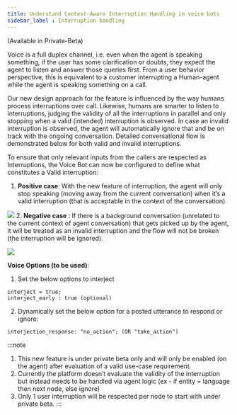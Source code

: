```yaml
---
title: Understand Context-Aware Interruption Handling in voice bots 
sidebar_label : Interruption handling
---
```



(Available in Private-Beta)

Voice is a full duplex channel, i.e. even when the agent is speaking something, if the user has some clarification or doubts, they expect the agent to listen and answer those queries first. From a user behavior perspective, this is equivalent to a customer interrupting a Human-agent while the agent is speaking something on a call.

Our new design approach for the feature is influenced by the way humans process interruptions over call. Likewise, humans are smarter to listen to interruptions, judging the validity of all the interruptions in parallel and only stopping when a valid (intended) interruption is observed. In case an invalid interruption is observed, the agent will automatically ignore that and be on track with the ongoing conversation. Detailed conversational flow is demonstrated below for both valid and invalid interruptions.

To ensure that only relevant inputs from the callers are respected as Interruptions, the Voice Bot can now be configured to define what constitutes a Valid interruption:
1. **Positive case**: With the new feature of interruption, the agent will only stop speaking (moving away from the current conversation) when it’s a valid interruption (that is acceptable in the context of the conversation).

**![](https://lh5.googleusercontent.com/3tl6o_3FlCe8bcyp-OAvwf-c5wQ5SVN4JKBVXXSbatfrZ4P5yT07FsonlVFDxBySpqJhH4-BUi-uChd6X9LZowvrgdcYMa_1jHVWhqcQonPgu1fmvJq0s84z4KHLBBfd1D0Y3oQIjiwWIcPRo4t6CiI)**
2. **Negative case** : If there is a background conversation (unrelated to the current context of agent conversation) that gets picked up by the agent, it will be treated as an invalid interruption and the flow will not be broken (the interruption will be ignored).


**![](https://lh5.googleusercontent.com/VEtSe9A-IEX5ca7Wi1I4YNlOnFa3yz7Mh22hPCE7YvEKU2qUkoZiZJS9zi-3apb_OIHISoYOUZxYQmSMdpjeIMPXbWmVD6b0xSqmHc0T9TH4DQoNDloleTPAORsEXKGflcHB-Ee1ICKeJuJCkHyKi9Y)**


**Voice Options (to be used)**:

1. Set the below options to interject
```
interject = true; 
interject_early : true (optional)
```
2. Dynamically set the below option for a posted utterance to respond or ignore:

```interjection_response: "no_action"; (OR "take_action")```

:::note
1. This new feature is under private beta only and will only be enabled (on the agent) after evaluation of a valid use-case requirement.
2. Currently the platform doesn’t evaluate the validity of the interruption but instead needs to be handled via agent logic (ex - if entity = language then next node, else ignore)
3. Only 1 user interruption will be respected per node to start with under private beta.
:::
